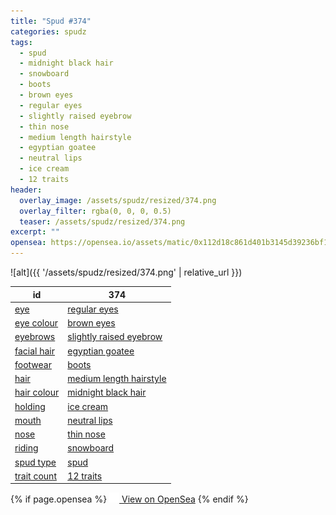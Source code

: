 ```yaml
---
title: "Spud #374"
categories: spudz
tags:
  - spud
  - midnight black hair
  - snowboard
  - boots
  - brown eyes
  - regular eyes
  - slightly raised eyebrow
  - thin nose
  - medium length hairstyle
  - egyptian goatee
  - neutral lips
  - ice cream
  - 12 traits
header:
  overlay_image: /assets/spudz/resized/374.png
  overlay_filter: rgba(0, 0, 0, 0.5)
  teaser: /assets/spudz/resized/374.png
excerpt: ""
opensea: https://opensea.io/assets/matic/0x112d18c861d401b3145d39236bf149f01e18beed/374
---
```

![alt]({{ '/assets/spudz/resized/374.png' | relative_url }})

| id | 374 |
|-|-|
| <a href="/traits/eye/#trait-type">eye</a> | <a href="/traits/eye/regular-eyes/1/#trait">regular eyes</a> |
| <a href="/traits/eye-colour/#trait-type">eye colour</a> | <a href="/traits/eye-colour/brown-eyes/1/#trait">brown eyes</a> |
| <a href="/traits/eyebrows/#trait-type">eyebrows</a> | <a href="/traits/eyebrows/slightly-raised-eyebrow/1/#trait">slightly raised eyebrow</a> |
| <a href="/traits/facial-hair/#trait-type">facial hair</a> | <a href="/traits/facial-hair/egyptian-goatee/1/#trait">egyptian goatee</a> |
| <a href="/traits/footwear/#trait-type">footwear</a> | <a href="/traits/footwear/boots/1/#trait">boots</a> |
| <a href="/traits/hair/#trait-type">hair</a> | <a href="/traits/hair/medium-length-hairstyle/1/#trait">medium length hairstyle</a> |
| <a href="/traits/hair-colour/#trait-type">hair colour</a> | <a href="/traits/hair-colour/midnight-black-hair/1/#trait">midnight black hair</a> |
| <a href="/traits/holding/#trait-type">holding</a> | <a href="/traits/holding/ice-cream/1/#trait">ice cream</a> |
| <a href="/traits/mouth/#trait-type">mouth</a> | <a href="/traits/mouth/neutral-lips/1/#trait">neutral lips</a> |
| <a href="/traits/nose/#trait-type">nose</a> | <a href="/traits/nose/thin-nose/1/#trait">thin nose</a> |
| <a href="/traits/riding/#trait-type">riding</a> | <a href="/traits/riding/snowboard/1/#trait">snowboard</a> |
| <a href="/traits/spud-type/#trait-type">spud type</a> | <a href="/traits/spud-type/spud/1/#trait">spud</a> |
| <a href="/traits/trait-count/#trait-type">trait count</a> | <a href="/traits/trait-count/12-traits/1/#trait">12 traits</a> |

{% if page.opensea %}
<a href="{{page.opensea}}" class="btn btn--info" onclick="window.open(this.href, '_blank'); return false;"><img src="/assets/images/opensea.svg" width="16px"><span>  View on OpenSea</span></a>
{% endif %}
